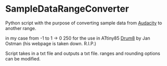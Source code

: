 # SampleDataRangeConverter
Python script with the purpose of converting sample data from [Audacity](https://www.audacityteam.org/) to another range. 

in my case from -1 to 1 -> 0 250 for the use in ATtiny85 [Drum8](https://www.dropbox.com/sh/gtdhhxges6imtbs/AAAuP5Nlg7fQpOyYlpYsshtca?dl=0) by Jan Ostman (his webpage is taken down. R.I.P.)

Script takes in a txt file and outputs a txt file.
ranges and rounding options can be modified.
